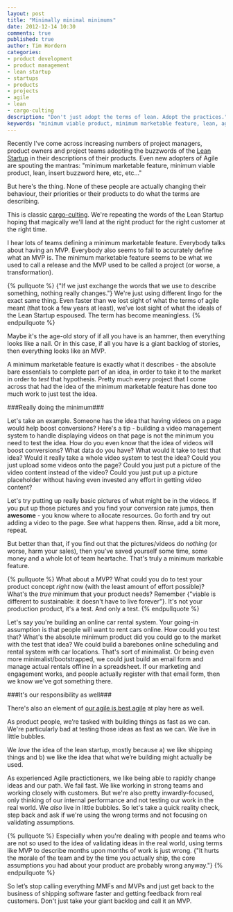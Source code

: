```yaml
---
layout: post
title: "Minimally minimal minimums"
date: 2012-12-14 10:30
comments: true
published: true
author: Tim Hordern
categories:
- product development
- product management
- lean startup
- startups
- products
- projects
- agile
- lean
- cargo-culting
description: "Don't just adopt the terms of lean. Adopt the practices."
keywords: "minimum viable product, minimum marketable feature, lean, agile, lean startup"
---
```


Recently I've come across increasing numbers of project managers, product owners and project teams adopting the buzzwords of the [Lean Startup](http://theleanstartup.com/) in their descriptions of their products. Even new adopters of Agile are spouting the mantras: "minimum marketable feature, minimum viable product, lean, insert buzzword here, etc, etc..."

But here's the thing. None of these people are actually changing their behaviour, their priorities or their products to do what the terms are describing.

This is classic [cargo-culting](http://en.wikipedia.org/wiki/Cargo_cult). We're repeating the words of the Lean Startup hoping that magically we'll land at the right product for the right customer at the right time.

I hear lots of teams defining a minimum marketable feature. Everybody talks about having an MVP. Everybody also seems to fail to accurately define what an MVP is. The minimum marketable feature seems to be what we used to call a release and the MVP used to be called a project (or worse, a transformation).

{% pullquote %}
{"If we just exchange the words that we use to describe something, nothing really changes."} We're just using different lingo for the exact same thing. Even faster than we lost sight of what the terms of agile meant (that took a few years at least), we’ve lost sight of what the ideals of the Lean Startup espoused. The term has become meaningless.
{% endpullquote %}

Maybe it's the age-old story of if all you have is an hammer, then everything looks like a nail. Or in this case, if all you have is a giant backlog of stories, then everything looks like an MVP.

A minimum marketable feature is exactly what it describes - the absolute bare essentials to complete part of an idea, in order to take it to the market in order to *test* that hypothesis. Pretty much every project that I come across that had the idea of the minimum marketable feature has done too much work to just test the idea.

###Really doing the minimum###

Let's take an example. Someone has the idea that having videos on a page would help boost conversions? Here's a tip - building a video management system to handle displaying videos on that page is not the minimum you need to test the idea. How do you even know that the idea of videos will boost conversions? What data do you have? What would it take to test that idea? Would it really take a whole video system to test the idea? Could you just upload some videos onto the page? Could you just put a picture of the video content instead of the video? Could you just put up a picture placeholder without having even invested any effort in getting video content?

Let's try putting up really basic pictures of what might be in the videos. If you put up those pictures and you find your conversion rate jumps, then **awesome** - you know where to allocate resources. Go forth and try out adding a video to the page. See what happens then. Rinse, add a bit more, repeat.

But better than that, if you find out that the pictures/videos do *nothing* (or worse, harm your sales), then you've saved yourself some time, some money and a whole lot of team heartache. That's truly a minimum markable feature.

{% pullquote %}
What about a MVP? What could you do to test your product concept *right* now (with the least amount of effort possible)? What's the *true* minimum that your product needs? Remember {"viable is different to sustainable: it doesn't have to live forever"}. It's not your production product, it's a test. And only a test.
{% endpullquote %}

Let's say you're building an online car rental system. Your going-in assumption is that people will want to rent cars online. How could you test that? What's the absolute minimum product did you could go to the market with the test that idea? We could build a barebones online scheduling and rental system with car locations. That's sort of minimalist. Or being even more minimalist/bootstrapped, we could just build an email form and manage actual rentals offline in a spreadsheet. If our marketing and engagement works, and people actually register with that email form, then we know we've got something there.

###It's our responsibility as well###

There's also an element of [our agile is best agile](http://timhordern.com/our-language-is-best-language/) at play here as well.

As product people, we’re tasked with building things as fast as we can. We're particularly bad at testing those ideas as fast as we can. We live in little bubbles.

We *love* the idea of the lean startup, mostly because a) we like shipping things and b) we like the idea that what we’re building might actually be used.

As experienced Agile practictioners, we like being able to rapidly change ideas and our path. We fail fast. We like working in strong teams and working closely with customers. But we're also pretty inwardly-focused, only thinking of our internal performance and not testing our work in the real world. We *also* live in little bubbles. So let's take a quick reality check, step back and ask if we're using the wrong terms and not focusing on validating assumptions.

{% pullquote %}
Especially when you're dealing with people and teams who are not so used to the idea of validating ideas in the real world, using terms like MVP to describe months upon months of work is just wrong. {"It hurts the morale of the team and by the time you actually ship, the core assumptions you had about your product are probably wrong anyway."}
{% endpullquote %}

So let’s stop calling everything MMFs and MVPs and just get back to the business of shipping software faster and getting feedback from real customers. Don't just take your giant backlog and call it an MVP.